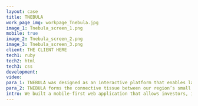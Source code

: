 ```yaml
---
layout: case
title: TNEBULA
work_page_img: workpage_Tnebula.jpg
image_1: Tnebula_screen_1.png
mobile: true
image_2: Tnebula_screen_2.png
image_3: Tnebula_screen_3.png
client: THE CLIENT HERE
tech1: ruby
tech2: html
tech3: css 
development:
video:
para_1: TNEBULA was designed as an interactive platform that enables laboratories to inventory intellectual property, present inventions to entrepreneurs and industry, and gain a rich understanding of commercial potential and pathways to market through intelligent reporting. It has become a discovery platform for inventors, industrialists, capitalists, entrepreneurs, and the generally curious.
para_2: TNEBULA forms the connective tissue between our region’s small businesses, larger corporations, and laboratories so that collaboratively we can drive innovation and introduce real products into the market. We work with labs all over the country and allow our network of entrepreneurs, technical, and industry experts, and students to collaborate and produce some amazing data, giving us real insight into the health of our country’s innovation pipeline.
intro: We built a mobile-first web application that allows investors, innovators, and entrepreneurs to connect around cutting-edge research.
---
```

